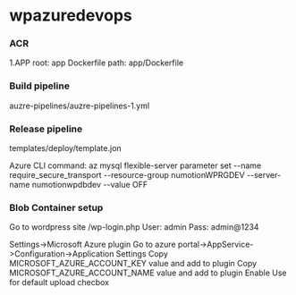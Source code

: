 # wpazuredevops

### ACR 
1.APP root: app
Dockerfile path: app/Dockerfile

### Build pipeline
auzre-pipelines/auzre-pipelines-1.yml

### Release pipeline
templates/deploy/template.jon

Azure CLI command: az mysql flexible-server parameter set --name require_secure_transport --resource-group numotionWPRGDEV --server-name numotionwpdbdev --value OFF

### Blob Container setup
Go to wordpress site <host>/wp-login.php
User: admin Pass: admin@1234

Settings->Microsoft Azure plugin
Go to azure portal->AppService->Configuration->Application Settings
Copy MICROSOFT_AZURE_ACCOUNT_KEY value and add to plugin 
Copy MICROSOFT_AZURE_ACCOUNT_NAME value and add to plugin
Enable Use for default upload checbox



